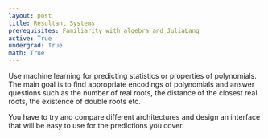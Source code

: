 ```yaml
---
layout: post
title: Resultant Systems
prerequisites: Familiarity with algebra and JuliaLang
active: True
undergrad: True
math: True
---
```

Use machine learning for predicting statistics or properties of polynomials.
The main goal is to find appropriate encodings of polynomials and answer
questions such as the number of real roots, the distance of the closest real roots,
the existence  of double roots etc.

You have to try and compare different architectures and design an interface that
will be easy to use for the predictions you cover.
